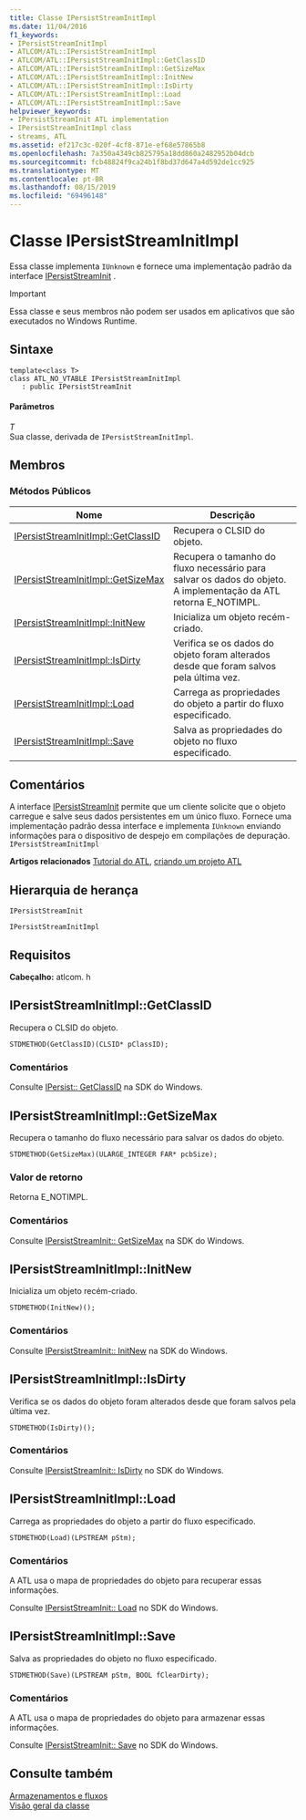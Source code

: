 ```yaml
---
title: Classe IPersistStreamInitImpl
ms.date: 11/04/2016
f1_keywords:
- IPersistStreamInitImpl
- ATLCOM/ATL::IPersistStreamInitImpl
- ATLCOM/ATL::IPersistStreamInitImpl::GetClassID
- ATLCOM/ATL::IPersistStreamInitImpl::GetSizeMax
- ATLCOM/ATL::IPersistStreamInitImpl::InitNew
- ATLCOM/ATL::IPersistStreamInitImpl::IsDirty
- ATLCOM/ATL::IPersistStreamInitImpl::Load
- ATLCOM/ATL::IPersistStreamInitImpl::Save
helpviewer_keywords:
- IPersistStreamInit ATL implementation
- IPersistStreamInitImpl class
- streams, ATL
ms.assetid: ef217c3c-020f-4cf8-871e-ef68e57865b8
ms.openlocfilehash: 7a350a4349cb825795a18dd860a2482952b04dcb
ms.sourcegitcommit: fcb48824f9ca24b1f8bd37d647a4d592de1cc925
ms.translationtype: MT
ms.contentlocale: pt-BR
ms.lasthandoff: 08/15/2019
ms.locfileid: "69496148"
---
```

# <a name="ipersiststreaminitimpl-class"></a>Classe IPersistStreamInitImpl

Essa classe implementa `IUnknown` e fornece uma implementação padrão da interface [IPersistStreamInit](/windows/win32/api/ocidl/nn-ocidl-ipersiststreaminit) .

> [!IMPORTANT]
>  Essa classe e seus membros não podem ser usados em aplicativos que são executados no Windows Runtime.

## <a name="syntax"></a>Sintaxe

```
template<class T>
class ATL_NO_VTABLE IPersistStreamInitImpl
   : public IPersistStreamInit
```

#### <a name="parameters"></a>Parâmetros

*T*<br/>
Sua classe, derivada de `IPersistStreamInitImpl`.

## <a name="members"></a>Membros

### <a name="public-methods"></a>Métodos Públicos

|Nome|Descrição|
|----------|-----------------|
|[IPersistStreamInitImpl::GetClassID](#getclassid)|Recupera o CLSID do objeto.|
|[IPersistStreamInitImpl::GetSizeMax](#getsizemax)|Recupera o tamanho do fluxo necessário para salvar os dados do objeto. A implementação da ATL retorna E_NOTIMPL.|
|[IPersistStreamInitImpl::InitNew](#initnew)|Inicializa um objeto recém-criado.|
|[IPersistStreamInitImpl::IsDirty](#isdirty)|Verifica se os dados do objeto foram alterados desde que foram salvos pela última vez.|
|[IPersistStreamInitImpl::Load](#load)|Carrega as propriedades do objeto a partir do fluxo especificado.|
|[IPersistStreamInitImpl::Save](#save)|Salva as propriedades do objeto no fluxo especificado.|

## <a name="remarks"></a>Comentários

A interface [IPersistStreamInit](/windows/win32/api/ocidl/nn-ocidl-ipersiststreaminit) permite que um cliente solicite que o objeto carregue e salve seus dados persistentes em um único fluxo. Fornece uma implementação padrão dessa interface e implementa `IUnknown` enviando informações para o dispositivo de despejo em compilações de depuração. `IPersistStreamInitImpl`

**Artigos relacionados** [Tutorial do ATL](../../atl/active-template-library-atl-tutorial.md), [criando um projeto ATL](../../atl/reference/creating-an-atl-project.md)

## <a name="inheritance-hierarchy"></a>Hierarquia de herança

`IPersistStreamInit`

`IPersistStreamInitImpl`

## <a name="requirements"></a>Requisitos

**Cabeçalho:** atlcom. h

##  <a name="getclassid"></a>  IPersistStreamInitImpl::GetClassID

Recupera o CLSID do objeto.

```
STDMETHOD(GetClassID)(CLSID* pClassID);
```

### <a name="remarks"></a>Comentários

Consulte [IPersist:: GetClassID](/windows/win32/api/objidl/nf-objidl-ipersist-getclassid) na SDK do Windows.

##  <a name="getsizemax"></a>  IPersistStreamInitImpl::GetSizeMax

Recupera o tamanho do fluxo necessário para salvar os dados do objeto.

```
STDMETHOD(GetSizeMax)(ULARGE_INTEGER FAR* pcbSize);
```

### <a name="return-value"></a>Valor de retorno

Retorna E_NOTIMPL.

### <a name="remarks"></a>Comentários

Consulte [IPersistStreamInit:: GetSizeMax](/windows/win32/api/ocidl/nf-ocidl-ipersiststreaminit-getsizemax) na SDK do Windows.

##  <a name="initnew"></a>  IPersistStreamInitImpl::InitNew

Inicializa um objeto recém-criado.

```
STDMETHOD(InitNew)();
```

### <a name="remarks"></a>Comentários

Consulte [IPersistStreamInit:: InitNew](/windows/win32/api/ocidl/nf-ocidl-ipersiststreaminit-initnew) na SDK do Windows.

##  <a name="isdirty"></a>  IPersistStreamInitImpl::IsDirty

Verifica se os dados do objeto foram alterados desde que foram salvos pela última vez.

```
STDMETHOD(IsDirty)();
```

### <a name="remarks"></a>Comentários

Consulte [IPersistStreamInit:: IsDirty](/windows/win32/api/ocidl/nf-ocidl-ipersiststreaminit-isdirty) no SDK do Windows.

##  <a name="load"></a>  IPersistStreamInitImpl::Load

Carrega as propriedades do objeto a partir do fluxo especificado.

```
STDMETHOD(Load)(LPSTREAM pStm);
```

### <a name="remarks"></a>Comentários

A ATL usa o mapa de propriedades do objeto para recuperar essas informações.

Consulte [IPersistStreamInit:: Load](/windows/win32/api/ocidl/nf-ocidl-ipersiststreaminit-load) no SDK do Windows.

##  <a name="save"></a>  IPersistStreamInitImpl::Save

Salva as propriedades do objeto no fluxo especificado.

```
STDMETHOD(Save)(LPSTREAM pStm, BOOL fClearDirty);
```

### <a name="remarks"></a>Comentários

A ATL usa o mapa de propriedades do objeto para armazenar essas informações.

Consulte [IPersistStreamInit:: Save](/windows/win32/api/ocidl/nf-ocidl-ipersiststreaminit-save) no SDK do Windows.

## <a name="see-also"></a>Consulte também

[Armazenamentos e fluxos](/windows/win32/Stg/storages-and-streams)<br/>
[Visão geral da classe](../../atl/atl-class-overview.md)
